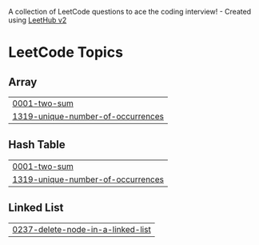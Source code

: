 A collection of LeetCode questions to ace the coding interview! - Created using [LeetHub v2](https://github.com/arunbhardwaj/LeetHub-2.0)
<!---LeetCode Topics Start-->
# LeetCode Topics
## Array
|  |
| ------- |
| [0001-two-sum](https://github.com/Ashishtandi2003/myLeetcode/tree/master/0001-two-sum) |
| [1319-unique-number-of-occurrences](https://github.com/Ashishtandi2003/myLeetcode/tree/master/1319-unique-number-of-occurrences) |
## Hash Table
|  |
| ------- |
| [0001-two-sum](https://github.com/Ashishtandi2003/myLeetcode/tree/master/0001-two-sum) |
| [1319-unique-number-of-occurrences](https://github.com/Ashishtandi2003/myLeetcode/tree/master/1319-unique-number-of-occurrences) |
## Linked List
|  |
| ------- |
| [0237-delete-node-in-a-linked-list](https://github.com/Ashishtandi2003/myLeetcode/tree/master/0237-delete-node-in-a-linked-list) |
<!---LeetCode Topics End-->